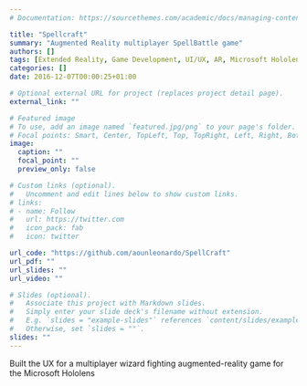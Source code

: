 ```yaml
---
# Documentation: https://sourcethemes.com/academic/docs/managing-content/

title: "Spellcraft"
summary: "Augmented Reality multiplayer SpellBattle game"
authors: []
tags: [Extended Reality, Game Development, UI/UX, AR, Microsoft Hololens]
categories: []
date: 2016-12-07T00:00:25+01:00

# Optional external URL for project (replaces project detail page).
external_link: ""

# Featured image
# To use, add an image named `featured.jpg/png` to your page's folder.
# Focal points: Smart, Center, TopLeft, Top, TopRight, Left, Right, BottomLeft, Bottom, BottomRight.
image:
  caption: ""
  focal_point: ""
  preview_only: false

# Custom links (optional).
#   Uncomment and edit lines below to show custom links.
# links:
# - name: Follow
#   url: https://twitter.com
#   icon_pack: fab
#   icon: twitter

url_code: "https://github.com/aounleonardo/SpellCraft"
url_pdf: ""
url_slides: ""
url_video: ""

# Slides (optional).
#   Associate this project with Markdown slides.
#   Simply enter your slide deck's filename without extension.
#   E.g. `slides = "example-slides"` references `content/slides/example-slides.md`.
#   Otherwise, set `slides = ""`.
slides: ""
---
```

Built the UX for a multiplayer wizard fighting augmented-reality game for the Microsoft Hololens

